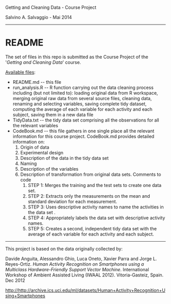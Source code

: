 Getting and Cleaning Data - Course Project

Salvino A. Salvaggio - Mai 2014

**************************************

README
================

The set of files in this repo is submitted as the Course Project of the '*Getting and Cleaning Data*' course.

<u>Available files</u>:

* README.md -- this file
* run_analysis.R -- R function carrying out the data cleaning process including (but not limited to): loading original data from R workspace, merging original raw data from several source files, cleaning data, renaming and selecting variables, saving complete tidy dataset, computing the average of each variable for each activity and each subject, saving them in a new data file 
* TidyData.txt -- the tidy data set comprising all the observations for all the relevant variables
* CodeBook.md -- this file gathers in one single place all the relevant information for this course project. CodeBook.md provides detailed information on:
	1. Origin of data
	2. Experimental design
	3. Description of the data in the tidy data set
	4. Naming
	5. Description of the variables
	6. Description of transformation from original data sets. Comments to code
		1. STEP 1: Merges the training and the test sets to create one data set.
		2. STEP 2: Extracts only the measurements on the mean and standard deviation for each measurement.
		3. STEP 3: Uses descriptive activity names to name the activities in the data set .
		4. STEP 4: Appropriately labels the data set with descriptive activity names.
		5. STEP 5: Creates a second, independent tidy data set with the average of each variable for each activity and each subject.

**********************

This project is based on the data originally collected by:

Davide Anguita, Alessandro Ghio, Luca Oneto, Xavier Parra and Jorge L. Reyes-Ortiz. *Human Activity Recognition on Smartphones using a Multiclass Hardware-Friendly Support Vector Machine*. International Workshop of Ambient Assisted Living (IWAAL 2012). Vitoria-Gasteiz, Spain. Dec 2012

<http://http://archive.ics.uci.edu/ml/datasets/Human+Activity+Recognition+Using+Smartphones>
